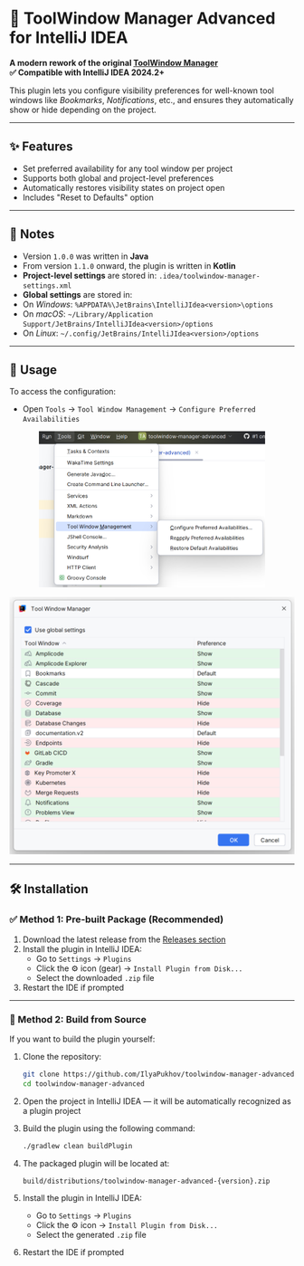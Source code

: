 # 🔧 ToolWindow Manager Advanced for IntelliJ IDEA

**A modern rework of the original [ToolWindow Manager](https://plugins.jetbrains.com/plugin/1489-toolwindow-manager)**  
**✅ Compatible with IntelliJ IDEA 2024.2+**

This plugin lets you configure visibility preferences for well-known tool windows like *Bookmarks*, *Notifications*,
etc., and ensures they automatically show or hide depending on the project.

---

## ✨ Features

- Set preferred availability for any tool window per project
- Supports both global and project-level preferences
- Automatically restores visibility states on project open
- Includes "Reset to Defaults" option

---

## 🧾 Notes

- Version `1.0.0` was written in **Java**
- From version `1.1.0` onward, the plugin is written in **Kotlin**
- **Project-level settings** are stored in: `.idea/toolwindow-manager-settings.xml`
- **Global settings** are stored in:
- On *Windows*: `%APPDATA%\JetBrains\IntelliJIdea<version>\options`
- On *macOS*: `~/Library/Application Support/JetBrains/IntelliJIdea<version>/options`
- On *Linux*: `~/.config/JetBrains/IntelliJIdea<version>/options`

---

## 🧭 Usage

To access the configuration:

- Open `Tools` → `Tool Window Management` → `Configure Preferred Availabilities`

<p align="center">
  <img src="images/menu.png" alt="Menu screenshot" width="400"/>
</p>

<p align="center">
  <img src="images/preferences.png" alt="Preferences screenshot" width="700"/>
</p>

---

## 🛠️ Installation

### ✅ Method 1: Pre-built Package (Recommended)

1. Download the latest release from
   the [Releases section](https://github.com/IlyaPukhov/toolwindow-manager-advanced/releases)
2. Install the plugin in IntelliJ IDEA:
    - Go to `Settings` → `Plugins`
    - Click the ⚙️ icon (gear) → `Install Plugin from Disk...`
    - Select the downloaded `.zip` file
3. Restart the IDE if prompted

---

### 🧪 Method 2: Build from Source

If you want to build the plugin yourself:

1. Clone the repository:
   ```bash
   git clone https://github.com/IlyaPukhov/toolwindow-manager-advanced.git
   cd toolwindow-manager-advanced
   ```

2. Open the project in IntelliJ IDEA — it will be automatically recognized as a plugin project

3. Build the plugin using the following command:
   ```bash
   ./gradlew clean buildPlugin
   ```

4. The packaged plugin will be located at:
   ```
   build/distributions/toolwindow-manager-advanced-{version}.zip
   ```

5. Install the plugin in IntelliJ IDEA:
    - Go to `Settings` → `Plugins`
    - Click the ⚙️ icon → `Install Plugin from Disk...`
    - Select the generated `.zip` file
6. Restart the IDE if prompted
